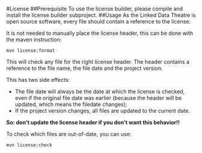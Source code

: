 #License
##Prerequisite
To use the license builder, please compile and install the license builder subproject. 
##Usage
As the Linked Data Theatre is open source software, every file should contain a reference to the license.

It is not needed to manually place the license header, this can be done with the maven instruction:

    mvn license:format

This will check any file for the right license header. The header contains a reference to the file name, the file date and the project version.

This has two side effects:

- The file date will always be the date at which the license is checked, even if the original file date was earlier (because the header will be updated, which means the filedate changes);
- If the project version changes, all files are updated to the current date.

**So: don't update the license header if you don't want this behavior!!**

To check which files are out-of-date, you can use:

    mvn license:check

